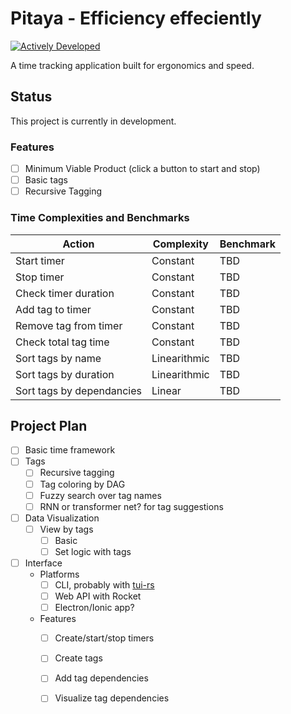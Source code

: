 # Pitaya - Efficiency effeciently

[![Actively Developed](https://img.shields.io/badge/Maintenance%20Level-Actively%20Developed-brightgreen.svg)](https://gist.github.com/cheerfulstoic/d107229326a01ff0f333a1d3476e068d)

A time tracking application built for ergonomics and speed.

## Status

This project is currently in development.

### Features
- [ ] Minimum Viable Product (click a button to start and stop)
- [ ] Basic tags
- [ ] Recursive Tagging

### Time Complexities and Benchmarks
| Action | Complexity | Benchmark |
|--------|------------|-----------|
Start timer | Constant | TBD
Stop timer | Constant | TBD
Check timer duration | Constant | TBD
Add tag to timer | Constant | TBD
Remove tag from timer | Constant | TBD
Check total tag time | Constant | TBD
Sort tags by name | Linearithmic | TBD
Sort tags by duration | Linearithmic | TBD
Sort tags by dependancies | Linear | TBD

## Project Plan

- [ ] Basic time framework
- [ ] Tags
	- [ ] Recursive tagging
	- [ ] Tag coloring by DAG
	- [ ] Fuzzy search over tag names
	- [ ] RNN or transformer net? for tag suggestions
- [ ] Data Visualization
	- [ ] View by tags
		- [ ] Basic
		- [ ] Set logic with tags
- [ ] Interface
	- Platforms
		- [ ] CLI, probably with [tui-rs](https://github.com/fdehau/tui-rs)
		- [ ] Web API with Rocket
		- [ ] Electron/Ionic app?
	- Features
		- [ ] Create/start/stop timers
		- [ ] Create tags
		- [ ] Add tag dependencies
		- [ ] Visualize tag dependencies

